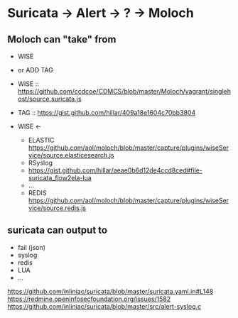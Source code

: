 # Suricata -> Alert -> ? -> Moloch

## Moloch can "take" from

* WISE
* or ADD TAG  

* WISE :: https://github.com/ccdcoe/CDMCS/blob/master/Moloch/vagrant/singlehost/source.suricata.js
* TAG :: https://gist.github.com/hillar/409a18e1604c70bb3804

* WISE <-
  * ELASTIC https://github.com/aol/moloch/blob/master/capture/plugins/wiseService/source.elasticesearch.js
   * RSyslog
   * https://gist.github.com/hillar/aeae0b6d12de4ccd8ced#file-suricata_flow2ela-lua
   * ...
  * REDIS https://github.com/aol/moloch/blob/master/capture/plugins/wiseService/source.redis.js

## suricata can output to

* fail (json)
* syslog
* redis
* LUA
* ...

https://github.com/inliniac/suricata/blob/master/suricata.yaml.in#L148
https://redmine.openinfosecfoundation.org/issues/1582
https://github.com/inliniac/suricata/blob/master/src/alert-syslog.c
